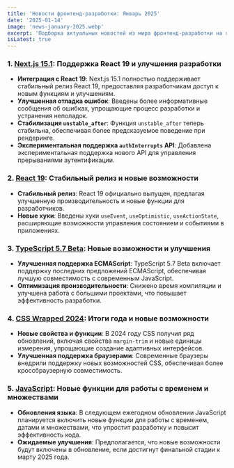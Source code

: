```yaml
---
title: 'Новости фронтенд-разработки: Январь 2025'
date: '2025-01-14'
image: 'news-january-2025.webp'
excerpt: 'Подборка актуальных новостей из мира фронтенд-разработки на январь 2025 года'
isLatest: true
---
```


### 1. **[Next.js 15.1](https://nextjsweekly.com/issues/70): Поддержка React 19 и улучшения разработки**
   - **Интеграция с React 19**: Next.js 15.1 полностью поддерживает стабильный релиз React 19, предоставляя разработчикам доступ к новым функциям и улучшениям.
   - **Улучшенная отладка ошибок**: Введены более информативные сообщения об ошибках, упрощающие процесс разработки и устранения неполадок.
   - **Стабилизация `unstable_after`**: Функция `unstable_after` теперь стабильна, обеспечивая более предсказуемое поведение при рендеринге.
   - **Экспериментальная поддержка `authInterrupts` API**: Добавлена экспериментальная поддержка нового API для управления прерываниями аутентификации.

### 2. **[React 19](https://nextjsweekly.com/issues/70): Стабильный релиз и новые возможности**
   - **Стабильный релиз**: React 19 официально выпущен, предлагая улучшенную производительность и новые функции для разработчиков.
   - **Новые хуки**: Введены хуки `useEvent`, `useOptimistic`, `useActionState`, расширяющие возможности управления состоянием и событиями в приложениях.

### 3. **[TypeScript 5.7 Beta](https://thisweekinjavascript.com/): Новые возможности и улучшения**
   - **Улучшенная поддержка ECMAScript**: TypeScript 5.7 Beta включает поддержку последних предложений ECMAScript, обеспечивая лучшую совместимость с современным JavaScript.
   - **Оптимизация производительности**: Снижено время компиляции и улучшена работа с большими проектами, что повышает эффективность разработки.

### 4. **[CSS Wrapped 2024](https://nextjsweekly.com/issues/70): Итоги года и новые возможности**
   - **Новые свойства и функции**: В 2024 году CSS получил ряд обновлений, включая свойства `margin-trim` и новые единицы измерения, упрощающие создание адаптивных интерфейсов.
   - **Улучшенная поддержка браузерами**: Современные браузеры внедрили поддержку новых возможностей CSS, обеспечивая более кроссбраузерную совместимость.

### 5. **[JavaScript](https://thenewstack.io/javascript-due-for-new-time-date-and-set-features-next-year/): Новые функции для работы с временем и множествами**
   - **Обновления языка**: В следующем ежегодном обновлении JavaScript планируется включить новые функции для работы с временем, датами и множествами, что упростит разработку и повысит эффективность кода.
   - **Ожидаемые улучшения**: Предполагается, что новые возможности будут включены в обновление, если достигнут финальной стадии к марту 2025 года.
